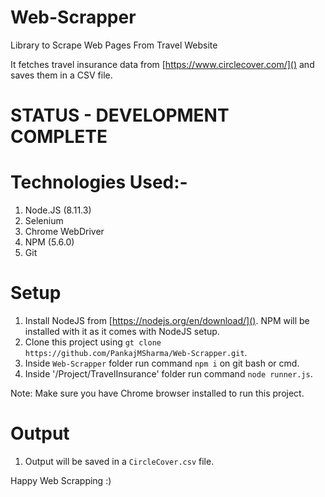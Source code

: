 # Web-Scrapper
Library to Scrape Web Pages From Travel Website

It fetches travel insurance data from [https://www.circlecover.com/]() and saves them in a CSV file.

# STATUS - DEVELOPMENT COMPLETE

# Technologies Used:-
1.  Node.JS (8.11.3)
2.  Selenium
3.  Chrome WebDriver
4.  NPM (5.6.0)
5.  Git

# Setup
1.  Install NodeJS from [https://nodejs.org/en/download/]().
    NPM will be installed with it as it comes with NodeJS setup.
2.  Clone this project using `gt clone https://github.com/PankajMSharma/Web-Scrapper.git`.
3.  Inside `Web-Scrapper` folder run command `npm i` on git bash or cmd.
4.  Inside '/Project/TravelInsurance' folder run command `node runner.js`.

Note: Make sure you have Chrome browser installed to run this project.

# Output
1.  Output will be saved in a `CircleCover.csv` file.

Happy Web Scrapping :)

